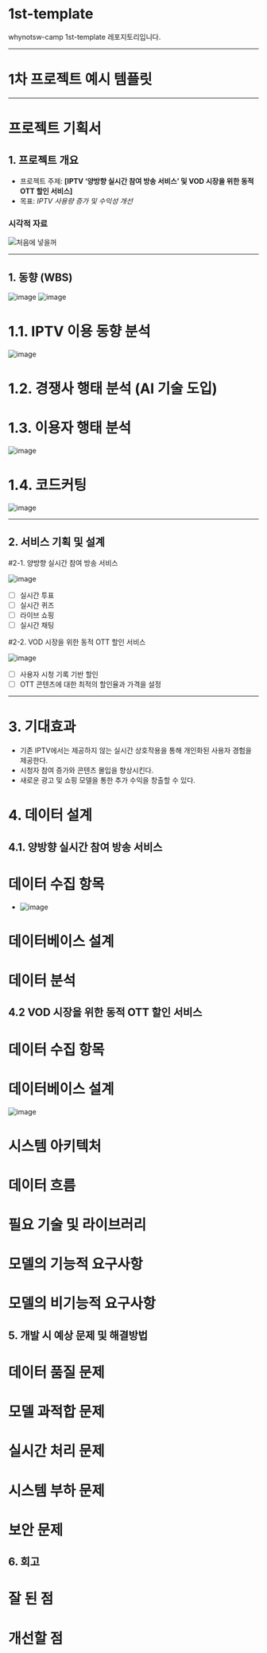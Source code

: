 # 1st-template
whynotsw-camp 1st-template 레포지토리입니다.

-------------------
# 1차 프로젝트 예시 템플릿
-------------------

# 프로젝트 기획서

## 1. 프로젝트 개요
- 프로젝트 주제: **[IPTV ‘양방향 실시간 참여 방송 서비스’ 및 VOD 시장을 위한 동적 OTT 할인 서비스]**
- 목표: *IPTV 사용량 증가 및 수익성 개선*
  
### 시각적 자료
![처음에 넣을꺼](https://github.com/user-attachments/assets/642484ba-f61b-4941-9605-ec2f16fc1104)

 
  --------------------------


## 1. 동향 (WBS)

![image](https://github.com/user-attachments/assets/705478de-8f6b-4e92-a267-4d2439015b0a)
![image](https://github.com/user-attachments/assets/7bbb6c96-ba52-4a78-8eba-4ab8bbaf476c)


# 1.1. IPTV 이용 동향 분석
![image](https://github.com/user-attachments/assets/80a87370-1519-459a-aedd-5574aba44f9e)
# 1.2. 경쟁사 행태 분석 (AI 기술 도입)  

# 1.3. 이용자 행태 분석
![image](https://github.com/user-attachments/assets/7b79d8be-3df4-409f-aa2a-ab892bbf269a)

# 1.4. 코드커팅 
![image](https://github.com/user-attachments/assets/3b8056fe-010d-43b2-9935-aba1b7aa849b)


  ------------------------------



## 2. 서비스 기획 및 설계
#2-1. 양방향 실시간 참여 방송 서비스

![image](https://github.com/user-attachments/assets/ebc22e8b-5516-4270-96b9-bb4806830688)

- [ ] 실시간 투표
- [ ] 실시간 퀴즈
- [ ] 라이브 쇼핑
- [ ] 실시간 채팅

#2-2. VOD 시장을 위한 동적 OTT 할인 서비스

![image](https://github.com/user-attachments/assets/746f4557-188d-4c63-934e-e4e2659c7b7d)

- [ ] 사용자 시청 기록 기반 할인
- [ ] OTT 콘텐츠에 대한 최적의 할인율과 가격을 설정
----------------------------

# 3. 기대효과
-	기존  IPTV에서는 제공하지 않는 실시간 상호작용을 통해 개인화된 사용자 경험을 제공한다.
-	시청자 참여 증가와 콘텐츠 몰입을 향상시킨다.
-	새로운 광고 및 쇼핑 모델을 통한 추가 수익을 창출할 수 있다.


# 4. 데이터 설계

## 4.1. 양방향 실시간 참여 방송 서비스
  # 데이터 수집 항목
- ![image](https://github.com/user-attachments/assets/c30b9f25-6131-488f-a629-c2bf0a829c91)

# 데이터베이스 설계
# 데이터 분석

## 4.2 VOD 시장을 위한 동적 OTT 할인 서비스
# 데이터 수집 항목
# 데이터베이스 설계
![image](https://github.com/user-attachments/assets/56e474f7-38ba-4992-916f-8793d185b859)
# 시스템 아키텍처
# 데이터 흐름
# 필요 기술 및 라이브러리
# 모델의 기능적 요구사항
# 모델의 비기능적 요구사항


## 5. 개발 시 예상 문제 및 해결방법  

# 데이터 품질 문제
# 모델 과적합 문제
# 실시간 처리 문제
# 시스템 부하 문제
# 보안 문제


## 6. 회고

# 잘 된 점
# 개선할 점
